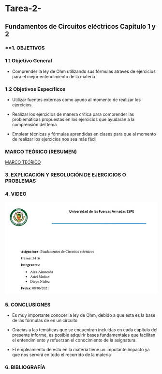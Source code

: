 # Tarea-2-

## Fundamentos de Circuitos eléctricos Capítulo 1 y 2 

### **1. OBJETIVOS 

### **1.1 Objetivo General** 

* Comprender la ley de Ohm utilizando sus fórmulas atraves de ejercicios para el mejor entendimiento de la materia 

### **1.2 Objetivos Específicos**

* Utilizar fuentes externas como ayudo al momento de realizar los ejercicios.

* Realizar los ejercicios de manera crítica para comprender las problemáticas propuestas en los ejercicios que ayudaran a la comprensión del tema

* Emplear técnicas y fórmulas aprendidas en clases para que al momento de realizar los ejercicios nos sea más fácil

### **MARCO TEÓRICO (RESUMEN)**


[MARCO TEÓRICO](https://github.com/Jhosu115/Tarea-2-/blob/main/Marco%20teórico.pdf)

### **3. EXPLICACIÓN Y RESOLUCIÓN DE EJERCICIOS O PROBLEMAS**


### **4. VIDEO**

[![Video de los ejercicios](https://github.com/Jhosu115/Tarea-2-/blob/main/imagen_2021-06-07_224156.png)](https://youtu.be/gxCNHONIrNo)

### **5. CONCLUSIONES**

* Es muy importante conocer la ley de Ohm, debido a que  esta es la base de  las fórmulas de en un circuito 

* Gracias a las temáticas que se encuentran incluidas en cada capítulo del presente informe, es posible adquirir bases fundamentales que facilitan el entendimiento y refuerzan el conocimiento de la asignatura.

* El empleamiento de esto en la materia tiene un impotante impacto ya que nos servirá en todo el recorrido de la materia


### **6. BIBLIOGRAFÍA**
